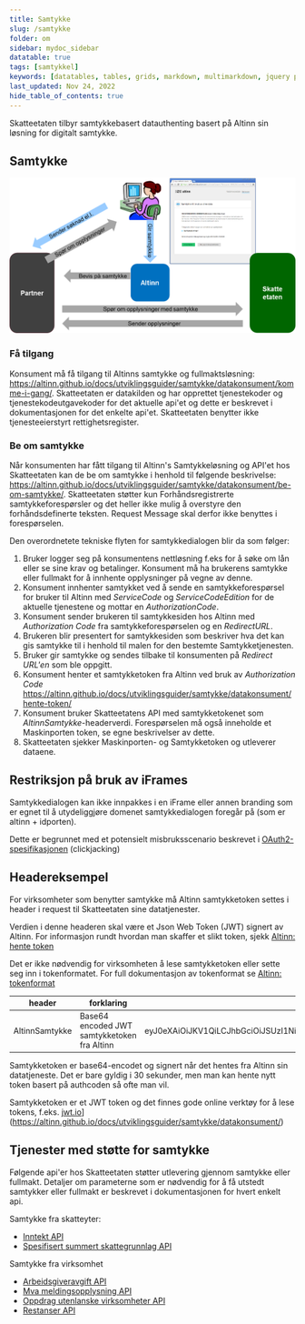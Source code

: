```yaml
---
title: Samtykke
slug: /samtykke
folder: om
sidebar: mydoc_sidebar
datatable: true
tags: [samtykkel]
keywords: [datatables, tables, grids, markdown, multimarkdown, jquery plugins]
last_updated: Nov 24, 2022
hide_table_of_contents: true
---
```

<summary>Skatteetaten tilbyr samtykkebasert datauthenting basert på Altinn sin løsning for digitalt samtykke.</summary>

## Samtykke

![illustrasjon av samtykkeprosessen](../../static/img/samtykke.png)

### Få tilgang
Konsument må få tilgang til Altinns samtykke og fullmaktsløsning: https://altinn.github.io/docs/utviklingsguider/samtykke/datakonsument/komme-i-gang/. Skatteetaten er datakilden og har opprettet tjenestekoder og tjenestekodeutgavekoder for det aktuelle api'et og dette er beskrevet i dokumentasjonen for det enkelte api'et. Skatteetaten benytter ikke tjenesteeierstyrt rettighetsregister.

### Be om samtykke
Når konsumenten har fått tilgang til Altinn's Samtykkeløsning og API'et hos Skatteetaten kan de be om samtykke i henhold til følgende beskrivelse: https://altinn.github.io/docs/utviklingsguider/samtykke/datakonsument/be-om-samtykke/. Skatteetaten støtter kun Forhåndsregistrerte samtykkeforespørsler og det heller ikke mulig å overstyre den forhåndsdefinerte teksten. Request Message skal derfor ikke benyttes i forespørselen. 

Den overordnetete tekniske flyten for samtykkedialogen blir da som følger:
1. Bruker logger seg på konsumentens nettløsning f.eks for å søke om lån eller se sine krav og betalinger. Konsument må ha brukerens samtykke eller fullmakt for å innhente opplysninger på vegne av denne.
2. Konsument innhenter samtykket ved å sende en samtykkeforespørsel for bruker til Altinn med *ServiceCode* og *ServiceCodeEdition* for de aktuelle tjenestene og mottar en *AuthorizationCode*.
3. Konsument sender brukeren til samtykkesiden hos Altinn med *Authorization Code* fra samtykkeforespørselen og en *RedirectURL*.
4. Brukeren blir presentert for samtykkesiden som beskriver hva det kan gis samtykke til i henhold til malen for den bestemte Samtykketjenesten.
5. Bruker gir samtykke og sendes tilbake til konsumenten på *Redirect URL'en* som ble oppgitt.
6. Konsument henter et samtykketoken fra Altinn ved bruk av *Authorization Code* https://altinn.github.io/docs/utviklingsguider/samtykke/datakonsument/hente-token/
7. Konsument bruker Skatteetatens API med samtykketokenet som *AltinnSamtykke*-headerverdi. Forespørselen må også inneholde et Maskinporten token, se egne beskrivelser av dette.
8. Skatteetaten sjekker Maskinporten- og Samtykketoken og utleverer dataene.
 
## Restriksjon på bruk av iFrames

Samtykkedialogen kan ikke innpakkes i en iFrame eller annen branding som er egnet til å utydeliggjøre domenet samtykkedialogen foregår på (som er altinn + idporten).

Dette er begrunnet med et potensielt misbruksscenario beskrevet i [OAuth2-spesifikasjonen](https://tools.ietf.org/html/draft-ietf-oauth-v2-23#section-10.13) (clickjacking)

## Headereksempel
For virksomheter som benytter samtykke må Altinn samtykketoken settes i header i request til Skatteetaten sine datatjenester. 

Verdien i denne headeren skal være et Json Web Token (JWT) signert av Altinn. For informasjon rundt hvordan man skaffer et slikt token, sjekk [Altinn: hente token](https://altinn.github.io/docs/guides/samtykke/datakonsument/hente-token/)

Det er ikke nødvendig for virksomheten å lese samtykketoken eller sette seg inn i tokenformatet. For full dokumentasjon av tokenformat se
 [Altinn: tokenformat](https://altinn.github.io/docs/guides/samtykke/datakilde/bruk-av-token/) 
 

| header | forklaring | eksempelverdi |
| ------ | ---------- | ------------- |
| AltinnSamtykke | Base64 encoded JWT samtykketoken fra Altinn | eyJ0eXAiOiJKV1QiLCJhbGciOiJSUzI1NiIsIng1dCI6IkthUGxpMFJUdVVUcl9yUXJWSmhzQkNXQS0yayJ9.eyJTZXJ2aWNlQ29kZXMiOiI0NjI4LDEiLCJBdXRob3JpemF0aW9uQ29kZSI6IjE1MzM0ZTcxLTVhMzEtNDE0Ny05MjA4LTNkYTFlZDYwNTY0OSIsIk9mZmVyZWRCeSI6IjA1MDg4MDAwMTEyIiwiQ292ZXJlZEJ5IjoiOTEwNTE0NDU4IiwiRGVsZWdhdGVkRGF0ZSI6IjE2LjAyLjIwMTcgMTc6MTc6MDYiLCJWYWxpZFRvRGF0ZSI6IjAxLjAxLjIwMTggMjM6NTk6NTkiLCJpc3MiOiJhbHRpbm4ubm8iLCJleHAiOjE0ODgzMDQzMDcsIm5iZiI6MTQ4ODMwNDI3N30.signatur_fjernet |

Samtykketoken er base64-encodet og signert når det hentes fra Altinn sin datatjeneste. Det er bare gyldig i 30 sekunder, men man kan hente nytt token basert på authcoden så ofte man vil. 

Samtykketoken er et JWT token og det finnes gode online verktøy for å lese tokens, f.eks. [jwt.io](https://jwt.io)](https://altinn.github.io/docs/utviklingsguider/samtykke/datakonsument/)
## Tjenester med støtte for samtykke

Følgende api'er hos Skatteetaten støtter utlevering gjennom samtykke eller fullmakt. Detaljer om parameterne som er nødvendig for å få utstedt samtykker eller fullmakt er beskrevet i dokumentasjonen for hvert enkelt api.

Samtykke fra skatteyter:
  - [Inntekt API](../tjenester/inntekt.md)
  - [Spesifisert summert skattegrunnlag API](../tjenester/spesifisertsummertskattegrunnlag.md)
  
Samtykke fra virksomhet
  - [Arbeidsgiveravgift API](../tjenester/arbeidsgiveravgift.md)
  - [Mva meldingsopplysning API](../tjenester/mva_meldingsopplysning.md)
  - [Oppdrag utenlanske virksomheter API](../tjenester/oppdragutenlandskevirksomheter.md)
  - [Restanser API](../tjenester/restanser.md)
